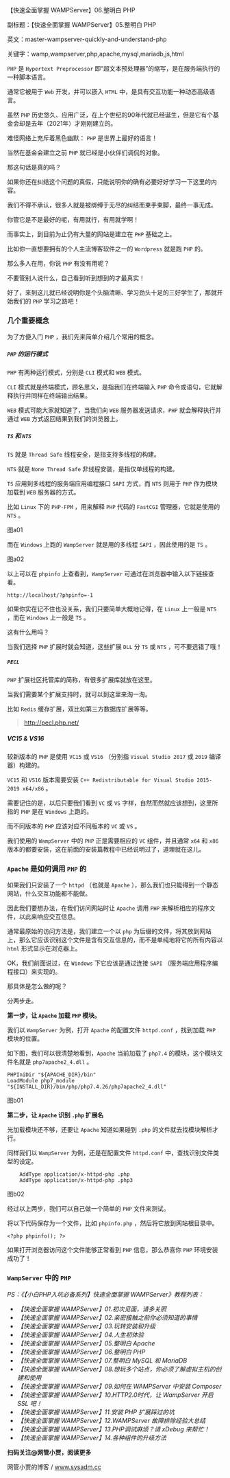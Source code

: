 【快速全面掌握 WAMPServer】06.整明白 PHP

副标题：【快速全面掌握 WAMPServer】05.整明白 PHP

英文：master-wampserver-quickly-and-understand-php

关键字：wamp,wampserver,php,apache,mysql,mariadb,js,html



`PHP` 是 `Hypertext Preprocessor` 即“超文本预处理器”的缩写，是在服务端执行的一种脚本语言。

通常它被用于 `Web` 开发，并可以嵌入 `HTML` 中，是具有交互功能一种动态高级语言。



虽然 `PHP` 历史悠久、应用广泛，在上个世纪的90年代就已经诞生，但是它有个基金会却是去年（2021年）才刚刚建立的。

难怪网络上充斥着黑色幽默： `PHP` 是世界上最好的语言！

当然在基金会建立之前 `PHP` 就已经是小伙伴们调侃的对象。

那这句话是真的吗？

如果你还在纠结这个问题的真假，只能说明你的确有必要好好学习一下这里的内容。

我们不得不承认，很多人就是被绑缚于无尽的纠结而束手束脚，最终一事无成。

你管它是不是最好的呢，有用就行，有用就学啊！

而事实上，到目前为止仍有大量的网站是建立在 `PHP` 基础之上。

比如你一直想要拥有的个人主流博客软件之一的 `Wordpress` 就是跑 `PHP` 的。

那么多人在用，你说 `PHP` 有没有用呢？

不要管别人说什么，自己看到听到想到的才最真实！

好了，来到这儿就已经说明你是个头脑清晰、学习劲头十足的三好学生了，那就开始我们的 `PHP` 学习之路吧！



### 几个重要概念

为了方便入门 `PHP` ，我们先来简单介绍几个常用的概念。



##### `PHP` 的运行模式

`PHP` 有两种运行模式，分别是 `CLI` 模式和 `WEB` 模式。

`CLI` 模式就是终端模式，顾名思义，是指我们在终端输入 `PHP` 命令或语句，它就解释执行并同样在终端输出结果。

`WEB` 模式可能大家就知道了，当我们向 `WEB` 服务器发送请求，`PHP` 就会解释执行并通过 `WEB` 方式返回结果到我们的浏览器上。



##### `TS` 和 `NTS`

`TS` 就是 `Thread Safe` 线程安全，是指支持多线程的构建。

`NTS` 就是 `None Thread Safe` 非线程安装，是指仅单线程的构建。

`TS` 应用到多线程的服务端应用编程接口 `SAPI` 方式，而 `NTS` 则用于 `PHP` 作为模块加载到 `WEB` 服务器的方式。



比如 `Linux` 下的 `PHP-FPM` ，用来解释 `PHP` 代码的 `FastCGI` 管理器，它就是使用的 `NTS` 。

图a01



而在 `Windows` 上跑的 `WampServer` 就是用的多线程 `SAPI` ，因此使用的是 `TS` 。

图a02



以上可以在 `phpinfo` 上查看到，`WampServer` 可通过在浏览器中输入以下链接查看。

```
http://localhost/?phpinfo=-1
```



如果你实在记不住也没关系，我们只要简单大概地记得，在 `Linux` 上一般是 `NTS` ，而在 `Windows` 上一般是 `TS` 。

这有什么用吗？

当我们选择 `PHP` 扩展时就会知道，这些扩展 `DLL` 分 `TS` 或 `NTS` ，可不要选错了哦！



##### `PECL`

`PHP` 扩展社区托管库的简称，有很多扩展库就放在这里。

当我们需要某个扩展支持时，就可以到这里来淘一淘。

比如 `Redis` 缓存扩展，双比如第三方数据库扩展等等。

> http://pecl.php.net/



##### VC15 & VS16

较新版本的 `PHP` 是使用 `VC15` 或 `VS16` （分别指 `Visual Studio 2017` 或 `2019` 编译器）构建的。

`VC15` 和 `VS16` 版本需要安装 `C++ Redistributable for Visual Studio 2015-2019 x64/x86` 。

需要记住的是，以后只要我们看到 `VC` 或 `VS` 字样，自然而然就应该想到，这里所指的 `PHP` 是在 `Windows` 上跑的。

而不同版本的 `PHP` 应该对应不同版本的 `VC` 或 `VS` 。

我们使用的 `WampServer` 中的 `PHP` 正是需要相应的 `VC` 组件，并且通常 `x64` 和 `x86` 版本的都要安装，这在前面的安装篇教程中已经说明过了，道理就在这儿。



### `Apache` 是如何调用 `PHP` 的

如果我们只安装了一个 `httpd` （也就是 `Apache` ），那么我们也只能得到一个静态网站，什么交互功能都不能做。

因此我们要想办法，在我们访问网站时让 `Apache` 调用 `PHP` 来解析相应的程序文件，以此来响应交互信息。

通常最原始的访问方法是，我们建立一个以 `php` 为后缀的文件，将其放到网站上，那么它应该识别这个文件是含有交互信息的，而不是单纯地将它的所有内容以 `html` 形式显示在浏览器上。

OK，我们前面说过，在 `Windows` 下它应该是通过连接 `SAPI` （服务端应用程序编程接口）来实现的。

那具体是怎么做的呢？



分两步走。

**第一步，让 `Apache` 加载 `PHP` 模块。**

我们以 `WampServer` 为例，打开 `Apache` 的配置文件 `httpd.conf` ，找到加载 `PHP` 模块的位置。

如下图，我们可以很清楚地看到，`Apache` 当前加载了 `php7.4` 的模块，这个模块文件名就是 `php7apache2_4.dll` 。

```
PHPIniDir "${APACHE_DIR}/bin"
LoadModule php7_module "${INSTALL_DIR}/bin/php/php7.4.26/php7apache2_4.dll"
```

图b01



**第二步，让 `Apache` 识别 `.php` 扩展名**

光加载模块还不够，还要让 `Apache` 知道如果碰到 `.php` 的文件就去找模块解析才行。

同样我们以 `WampServer` 为例，还是在配置文件 `httpd.conf` 中，查找识别文件类型的设定。

```
    AddType application/x-httpd-php .php
    AddType application/x-httpd-php .php3
```

图b02



经过以上两步，我们可以自己做一个简单的 `PHP` 文件来测试。

将以下代码保存为一个文件，比如 `phpinfo.php` ，然后将它放到网站根目录中。

```
<?php phpinfo(); ?>
```



如果打开浏览器访问这个文件能够正常看到 `PHP` 信息，那么恭喜你 `PHP` 环境安装成功了！



### `WampServer` 中的 `PHP`







*PS：《【小白PHP入坑必备系列】快速全面掌握 WAMPServer》教程列表：*

* *【快速全面掌握 WAMPServer】01.初次见面，请多关照*
* *【快速全面掌握 WAMPServer】02.亲密接触之前你必须知道的事情*
* *【快速全面掌握 WAMPServer】03.玩转安装和升级*
* *【快速全面掌握 WAMPServer】04.人生初体验*
* *【快速全面掌握 WAMPServer】05.整明白 Apache*
* *【快速全面掌握 WAMPServer】06.整明白 PHP*
* *【快速全面掌握 WAMPServer】07.整明白 MySQL 和 MariaDB*
* *【快速全面掌握 WAMPServer】08.想玩多个站点，你必须了解虚拟主机的创建和使用*
* *【快速全面掌握 WAMPServer】09.如何在 WAMPServer 中安装 Composer*
* *【快速全面掌握 WAMPServer】10.HTTP2.0时代，让 WampServer 开启 SSL 吧！*
* *【快速全面掌握 WAMPServer】11.安装 PHP 扩展踩过的坑*
* *【快速全面掌握 WAMPServer】12.WAMPServer 故障排除经验大总结*
* *【快速全面掌握 WAMPServer】13.PHP调试麻烦？请 xDebug 来帮忙！*
* *【快速全面掌握 WAMPServer】14.各种组件的升级方法*



**扫码关注@网管小贾，阅读更多**

网管小贾的博客 / www.sysadm.cc

